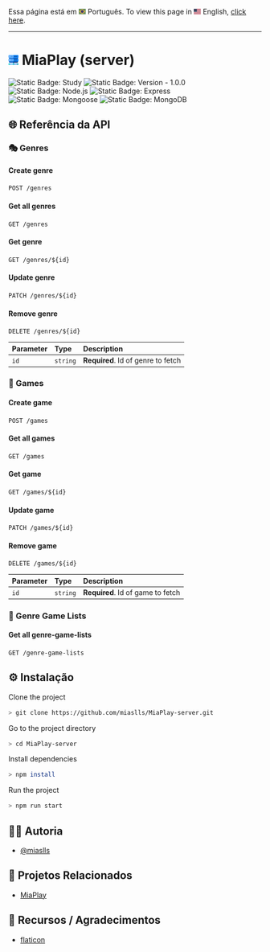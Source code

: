Essa página está em <img src="assets/img/flag-pt-br.png" width="14" alt="Português"> Português.
To view this page in <img src="assets/img/flag-en.png" width="14" alt="English"> English, [click here](./README.md).

---

# <img src="assets/img/server.png" width="20" alt="Server icon"> MiaPlay (server)

![Static Badge: Study](https://img.shields.io/badge/study-blue)
![Static Badge: Version - 1.0.0](https://img.shields.io/badge/version-1.0.0-green)
![Static Badge: Node.js](https://img.shields.io/badge/Node.js-5a5a5a?logo=nodedotjs)
![Static Badge: Express](https://img.shields.io/badge/Express-5a5a5a?logo=express)
![Static Badge: Mongoose](https://img.shields.io/badge/Mongoose-5a5a5a?logo=mongoose)
![Static Badge: MongoDB](https://img.shields.io/badge/MongoDB-5a5a5a?logo=mongodb)

## 🌐 Referência da API

### 🎭 Genres

#### Create genre

```http
POST /genres
```

#### Get all genres

```http
GET /genres
```

#### Get genre

```http
GET /genres/${id}
```

#### Update genre

```http
PATCH /genres/${id}
```

#### Remove genre

```http
DELETE /genres/${id}
```

| Parameter | Type     | Description                        |
| :-------- | :------- | :--------------------------------- |
| `id`      | `string` | **Required**. Id of genre to fetch |

### 🎲 Games

#### Create game

```http
POST /games
```

#### Get all games

```http
GET /games
```

#### Get game

```http
GET /games/${id}
```

#### Update game

```http
PATCH /games/${id}
```

#### Remove game

```http
DELETE /games/${id}
```

| Parameter | Type     | Description                       |
| :-------- | :------- | :-------------------------------- |
| `id`      | `string` | **Required**. Id of game to fetch |

### 📃 Genre Game Lists

#### Get all genre-game-lists

```http
GET /genre-game-lists
```

## ⚙️ Instalação

Clone the project

```bash
> git clone https://github.com/miaslls/MiaPlay-server.git
```

Go to the project directory

```bash
> cd MiaPlay-server
```

Install dependencies

```bash
> npm install
```

Run the project

```bash
> npm run start
```

## 👩‍💻 Autoria

- [@miaslls](https://www.github.com/miaslls)

## 📑 Projetos Relacionados

- [MiaPlay](https://github.com/miaslls/MiaPlay#readme)

## 🫶 Recursos / Agradecimentos

- [flaticon](https://flaticon.com)
